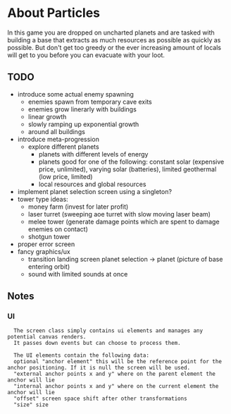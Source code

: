 # About Particles
In this game you are dropped on uncharted planets and are tasked with building a base that extracts as much resources as possible as quickly as possible. But don't get too greedy or the ever increasing amount of locals will get to you before you can evacuate with your loot.

## TODO
- introduce some actual enemy spawning
    - enemies spawn from temporary cave exits
    - enemies grow linerarly with buildings
    - linear growth
    - slowly ramping up exponential growth
    - around all buildings
- introduce meta-progression
  - explore different planets
    - planets with different levels of energy
    - planets good for one of the following: constant solar (expensive price, unlimited), varying solar (batteries), limited geothermal (low price, limited)
    - local resources and global resources
- implement planet selection screen using a singleton?
- tower type ideas:
  - money farm (invest for later profit)
  - laser turret (sweeping aoe turret with slow moving laser beam)
  - melee tower (generate damage points which are spent to damage enemies on contact)
  - shotgun tower
- proper error screen
- fancy graphics/ux
  - transition landing screen planet selection -> planet (picture of base entering orbit)
  - sound with limited sounds at once

## Notes
  ### UI
      The screen class simply contains ui elements and manages any potential canvas renders.
      It passes down events but can choose to process them.

      The UI elements contain the following data:
      optional "anchor element" this will be the reference point for the anchor positioning. If it is null the screen will be used.
      "external anchor points x and y" where on the parent element the anchor will lie
      "internal anchor points x and y" where on the current element the anchor will lie
      "offset" screen space shift after other transformations
      "size" size
  
